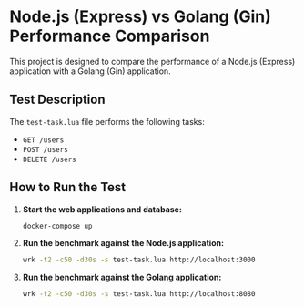 # Node.js (Express) vs Golang (Gin) Performance Comparison

This project is designed to compare the performance of a Node.js (Express) application with a Golang (Gin) application.

## Test Description

The `test-task.lua` file performs the following tasks:
- `GET /users`
- `POST /users`
- `DELETE /users`

## How to Run the Test

1. **Start the web applications and database:**

   ```bash
   docker-compose up
    ```

2. **Run the benchmark against the Node.js application:**
    ```bash
    wrk -t2 -c50 -d30s -s test-task.lua http://localhost:3000
    ```

3. **Run the benchmark against the Golang application:**
    ```bash
    wrk -t2 -c50 -d30s -s test-task.lua http://localhost:8080
    ```
